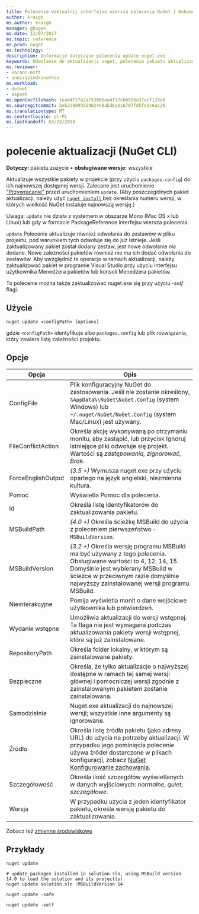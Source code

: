 ```yaml
---
title: Polecenie Uaktualnij interfejsu wiersza polecenia NuGet | Dokumentacja firmy Microsoft
author: kraigb
ms.author: kraigb
manager: ghogen
ms.date: 12/07/2017
ms.topic: reference
ms.prod: nuget
ms.technology: ''
description: Informacje dotyczące polecenia update nuget.exe
keywords: Odwołanie do aktualizacji nuget, polecenie pakietu aktualizacji
ms.reviewer:
- karann-msft
- unniravindranathan
ms.workload:
- dotnet
- aspnet
ms.openlocfilehash: 1ea04f2fa2a753065ee4f17cbb926e37acf129e0
ms.sourcegitcommit: beb229893559824e8abd6ab16707fd5fe1c6ac26
ms.translationtype: MT
ms.contentlocale: pl-PL
ms.lasthandoff: 03/28/2018
---
```

# <a name="update-command-nuget-cli"></a>polecenie aktualizacji (NuGet CLI)

**Dotyczy:** pakietu zużycie &bullet; **obsługiwane wersje:** wszystkie

Aktualizuje wszystkie pakiety w projekcie (przy użyciu `packages.config`) do ich najnowszej dostępnej wersji. Zalecane jest uruchomienie ["Przywracanie"](cli-ref-restore.md) przed uruchomieniem `update`. (Aby poszczególnych pakiet aktualizacji, należy użyć [ `nuget install` ](cli-ref-install.md) bez określania numeru wersji, w których wielkość NuGet instaluje najnowszą wersję.)

Uwaga: `update` nie działa z systemem w obszarze Mono (Mac OS x lub Linux) lub gdy w formacie PackageReference interfejsu wiersza polecenia.

`update` Polecenie aktualizuje również odwołania do zestawów w pliku projektu, pod warunkiem tych odwołuje się do już istnieje. Jeśli zaktualizowany pakiet został dodany zestaw, jest nowe odwołanie *nie* dodane. Nowe zależności pakietów również nie ma ich dodać odwołania do zestawów. Aby uwzględnić te operacje w ramach aktualizacji, należy zaktualizować pakiet w programie Visual Studio przy użyciu interfejsu użytkownika Menedżera pakietów lub konsoli Menedżera pakietów.

To polecenie można także zaktualizować nuget.exe się przy użyciu *-self* flagi.

## <a name="usage"></a>Użycie

```cli
nuget update <configPath> [options]
```

gdzie `<configPath>` identyfikuje albo `packages.config` lub plik rozwiązania, który zawiera listę zależności projektu.

## <a name="options"></a>Opcje

| Opcja | Opis |
| --- | --- |
| ConfigFile | Plik konfiguracyjny NuGet do zastosowania. Jeśli nie zostanie określony, `%AppData%\NuGet\NuGet.Config` (system Windows) lub `~/.nuget/NuGet/NuGet.Config` (system Mac/Linux) jest używany.|
| FileConflictAction | Określa akcję wykonywaną po otrzymaniu monitu, aby zastąpić, lub przycisk Ignoruj istniejące pliki odwołuje się projekt. Wartości są *zastępowania, zignorować, Brak*. |
| ForceEnglishOutput | *(3.5 +)* Wymusza nuget.exe przy użyciu opartego na język angielski, niezmienna kultura. |
| Pomoc | Wyświetla Pomoc dla polecenia. |
| Id | Określa listę identyfikatorów do zaktualizowania pakietu. |
| MSBuildPath | *(4.0 +)*  Określa ścieżkę MSBuild do użycia z poleceniem pierwszeństwo `-MSBuildVersion`. |
| MSBuildVersion | *(3.2 +)*  Określa wersję programu MSBuild ma być używany z tego polecenia. Obsługiwane wartości to 4, 12, 14, 15. Domyślnie jest wybierany MSBuild w ścieżce w przeciwnym razie domyślnie najwyższy zainstalowanej wersji programu MSBuild. |
| Nieinterakcyjne | Pomija wyświetla monit o dane wejściowe użytkownika lub potwierdzeń. |
| Wydanie wstępne | Umożliwia aktualizacji do wersji wstępnej. Ta flaga nie jest wymagana podczas aktualizowania pakiety wersji wstępnej, które są już zainstalowane. |
| RepositoryPath | Określa folder lokalny, w którym są zainstalowane pakiety. |
| Bezpieczne | Określa, że tylko aktualizacje o najwyższej dostępne w ramach tej samej wersji głównej i pomocniczej wersji zgodnie z zainstalowanym pakietem zostanie zainstalowana. |
| Samodzielnie | Nuget.exe aktualizacji do najnowszej wersji; wszystkie inne argumenty są ignorowane. |
| Źródło | Określa listę źródła pakietu (jako adresy URL) do użycia na potrzeby aktualizacji. W przypadku jego pominięcia polecenie używa źródeł dostarczone w plikach konfiguracji, zobacz [NuGet Konfigurowanie zachowania](../consume-packages/configuring-nuget-behavior.md). |
| Szczegółowość | Określa ilość szczegółów wyświetlanych w danych wyjściowych: *normalne*, *quiet*, *szczegółowe*. |
| Wersja | W przypadku użycia z jeden identyfikator pakietu, określa wersję pakietu do zaktualizowania. |

Zobacz też [zmienne środowiskowe](cli-ref-environment-variables.md)

## <a name="examples"></a>Przykłady

```cli
nuget update

# update packages installed in solution.sln, using MSBuild version 14.0 to load the solution and its project(s).
nuget update solution.sln -MSBuildVersion 14

nuget update -safe

nuget update -self
```
